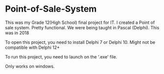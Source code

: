 # Point-of-Sale-System
This was my Grade 12(High School) final project for IT. I created a Point of sale system. Pretty functional. We were being taught in Pascal (Delphi). This was in  2018


To open this project, you need to install Delphi 7 or Delphi 10. Might not be compatible with Delphi 12+

To run this project, you need to launch on the '.exe' file. 

Only works on windows.
